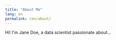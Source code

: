 ```yaml
---
title: "About Me"
lang: en
permalink: /en/about/
---
```


Hi! I'm Jane Doe, a data scientist passionate about...